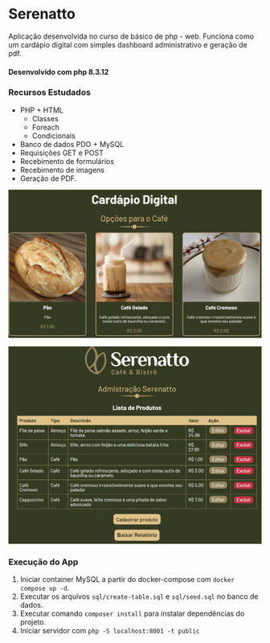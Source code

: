 # Serenatto

Aplicação desenvolvida no curso de básico de php - web.
Funciona como um cardápio digital com simples dashboard administrativo e geração de pdf.
#### Desenvolvido com php 8.3.12

### Recursos Estudados
- PHP + HTML
  - Classes
  - Foreach
  - Condicionais
- Banco de dados PDO + MySQL
- Requisições GET e POST
- Recebimento de formulários
- Recebimento de imagens
- Geração de PDF.

<p align="center">
<img src="./docs/home.png" width="720px"/>
</p>

<p align="center">
<img src="./docs/admin.png" width="720px"/>
</p>

### Execução do App
1. Iniciar container MySQL a partir do docker-compose com ```docker compose up -d```.
2. Executar os arquivos ```sql/create-table.sql``` e ```sql/seed.sql``` no banco de dados.
3. Executar comando ```composer install``` para instalar dependências do projeto.
4. Iniciar servidor com ```php -S localhost:8001 -t public```

